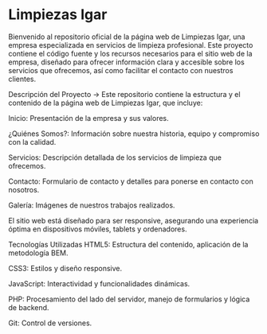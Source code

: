 # Limpiezas Igar

Bienvenido al repositorio oficial de la página web de Limpiezas Igar, una empresa especializada en servicios de limpieza profesional. Este proyecto contiene el código fuente y los recursos necesarios para el sitio web de la empresa, diseñado para ofrecer información clara y accesible sobre los servicios que ofrecemos, así como facilitar el contacto con nuestros clientes.

Descripción del Proyecto ->
Este repositorio contiene la estructura y el contenido de la página web de Limpiezas Igar, que incluye:

Inicio: Presentación de la empresa y sus valores.

¿Quiénes Somos?: Información sobre nuestra historia, equipo y compromiso con la calidad.

Servicios: Descripción detallada de los servicios de limpieza que ofrecemos.

Contacto: Formulario de contacto y detalles para ponerse en contacto con nosotros.

Galería: Imágenes de nuestros trabajos realizados.

El sitio web está diseñado para ser responsive, asegurando una experiencia óptima en dispositivos móviles, tablets y ordenadores.

Tecnologías Utilizadas
HTML5: Estructura del contenido, aplicación de la metodología BEM.

CSS3: Estilos y diseño responsive.

JavaScript: Interactividad y funcionalidades dinámicas.

PHP: Procesamiento del lado del servidor, manejo de formularios y lógica de backend.

Git: Control de versiones.
